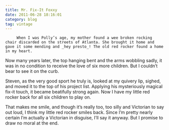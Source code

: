 ```yaml
---
title: Mr. Fix-It Foxxy
date: 2011-06-28 18:16:01
category: blog
tag: vintage
---
```

         When I was Polly’s age, my mother found a wee broken rocking chair discarded on the streets of Atlanta. She brought it home and gave it some mending and _hey presto_! The old red rocker found a home in my heart. 

 Now many years later, the top hanging bent and the arms wobbling sadly, it was in no condition to receive the love of six more children. But I couldn’t bear to see it on the curb. 

 Steven, as the very good sport he truly is, looked at my quivery lip, sighed, and moved it to the top of his project list. Applying his mysteriously magical fix-it touch, it became beatifully strong again. Now I have my little red rocker back for all six children to play on. 

 That makes me smile, and though it’s really too, too silly and Victorian to say out loud, I think my little red rocker smiles back. Since I’m pretty nearly certain I’m actually a Victorian in disguise, I’ll say it anyway. But I promise to draw no moral at the end. 